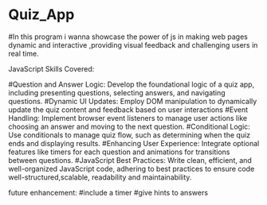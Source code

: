 # Quiz_App
#In this program i wanna showcase the power of js in making web pages dynamic and interactive ,providing visual feedback and challenging users in real time.

JavaScript Skills Covered:

#Question and Answer Logic: Develop the foundational logic of a quiz app, including presenting questions, selecting answers, and navigating questions.
#Dynamic UI Updates: Employ DOM manipulation to dynamically update the quiz content and feedback based on user interactions
#Event Handling: Implement browser event listeners to manage user actions like choosing an answer and moving to the next question.
#Conditional Logic: Use conditionals to manage quiz flow, such as determining when the quiz ends and displaying results.
#Enhancing User Experience: Integrate optional features like timers for each question and animations for transitions between questions.
#JavaScript Best Practices: Write clean, efficient, and well-organized JavaScript code, adhering to best practices to ensure code well-structured,scalable, readability and maintainability.


future enhancement:
#include a timer 
#give hints to answers

